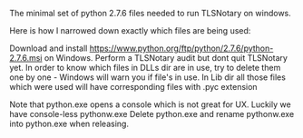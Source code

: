The minimal set of python 2.7.6 files needed to run TLSNotary on windows.

Here is how I narrowed down exactly which files are being used:

Download and install https://www.python.org/ftp/python/2.7.6/python-2.7.6.msi on Windows.
Perform a TLSNotary audit but dont quit TLSNotary yet.
In order to know which files in DLLs dir are in use, try to delete them one by one - Windows will warn you if file's in use.
In Lib dir all those files which were used will have corresponding files with .pyc extension 

Note that python.exe opens a console which is not great for UX. Luckily we have console-less pythonw.exe
Delete python.exe and rename pythonw.exe into python.exe when releasing.

